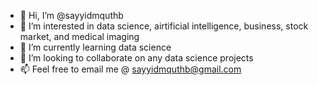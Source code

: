- 👋 Hi, I’m @sayyidmquthb
- 👀 I’m interested in data science, airtificial intelligence, business, stock market, and medical imaging
- 🌱 I’m currently learning data science
- 💞️ I’m looking to collaborate on any data science projects
- 📫 Feel free to email me @ sayyidmquthb@gmail.com

<!---
sayyidmquthb/sayyidmquthb is a ✨ special ✨ repository because its `README.md` (this file) appears on your GitHub profile.
You can click the Preview link to take a look at your changes.
--->
